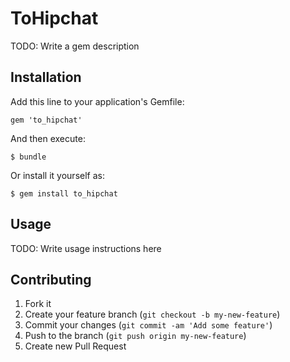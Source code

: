 # ToHipchat

TODO: Write a gem description

## Installation

Add this line to your application's Gemfile:

    gem 'to_hipchat'

And then execute:

    $ bundle

Or install it yourself as:

    $ gem install to_hipchat

## Usage

TODO: Write usage instructions here

## Contributing

1. Fork it
2. Create your feature branch (`git checkout -b my-new-feature`)
3. Commit your changes (`git commit -am 'Add some feature'`)
4. Push to the branch (`git push origin my-new-feature`)
5. Create new Pull Request

